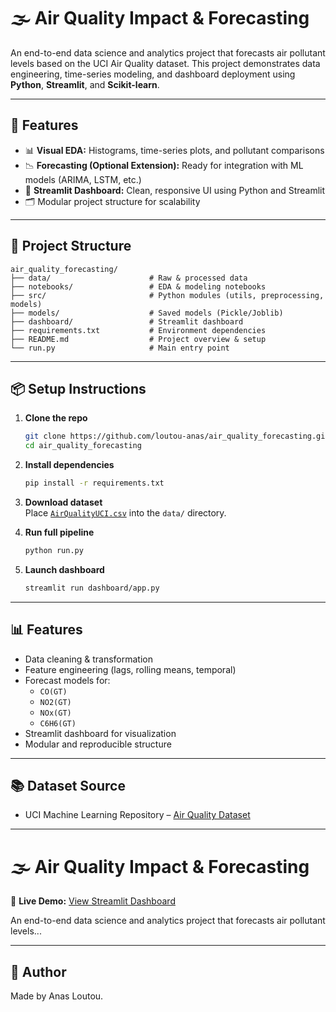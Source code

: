 # 🌫️ Air Quality Impact & Forecasting

An end-to-end data science and analytics project that forecasts air pollutant levels based on the UCI Air Quality dataset. This project demonstrates data engineering, time-series modeling, and dashboard deployment using **Python**, **Streamlit**, and **Scikit-learn**.

---

## 🚀 Features

- 📊 **Visual EDA:** Histograms, time-series plots, and pollutant comparisons
- 📉 **Forecasting (Optional Extension):** Ready for integration with ML models (ARIMA, LSTM, etc.)
- 📌 **Streamlit Dashboard:** Clean, responsive UI using Python and Streamlit
- 🗂️ Modular project structure for scalability

---

## 📁 Project Structure

```
air_quality_forecasting/
├── data/                      # Raw & processed data
├── notebooks/                 # EDA & modeling notebooks
├── src/                       # Python modules (utils, preprocessing, models)
├── models/                    # Saved models (Pickle/Joblib)
├── dashboard/                 # Streamlit dashboard
├── requirements.txt           # Environment dependencies
├── README.md                  # Project overview & setup
└── run.py                     # Main entry point
```

---

## 📦 Setup Instructions

1. **Clone the repo**  
   ```bash
   git clone https://github.com/loutou-anas/air_quality_forecasting.git
   cd air_quality_forecasting
   ```

2. **Install dependencies**  
   ```bash
   pip install -r requirements.txt
   ```

3. **Download dataset**  
   Place [`AirQualityUCI.csv`](https://archive.ics.uci.edu/dataset/360/air+quality) into the `data/` directory.

4. **Run full pipeline**  
   ```bash
   python run.py
   ```

5. **Launch dashboard**  
   ```bash
   streamlit run dashboard/app.py
   ```

---

## 📊 Features

- Data cleaning & transformation
- Feature engineering (lags, rolling means, temporal)
- Forecast models for:
  - `CO(GT)`
  - `NO2(GT)`
  - `NOx(GT)`
  - `C6H6(GT)`
- Streamlit dashboard for visualization
- Modular and reproducible structure

---

## 📚 Dataset Source

- UCI Machine Learning Repository – [Air Quality Dataset](https://archive.ics.uci.edu/dataset/360/air+quality)

---

# 🌫️ Air Quality Impact & Forecasting

🚀 **Live Demo:** [View Streamlit Dashboard](https://airqualityforecasting-loutou-anas.streamlit.app)

An end-to-end data science and analytics project that forecasts air pollutant levels...

---

## 📌 Author

Made by Anas Loutou.
